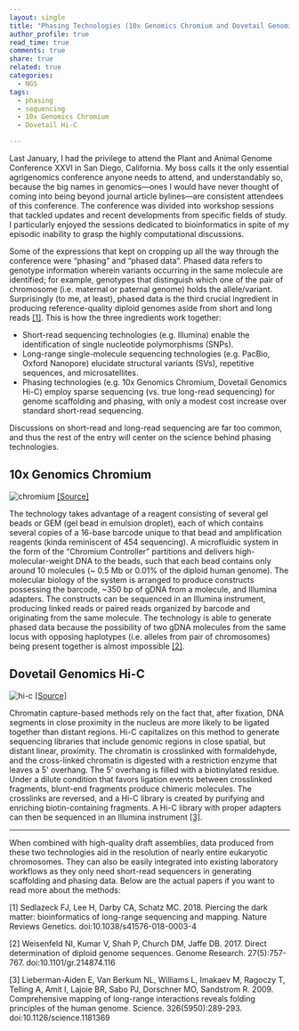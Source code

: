 ```yaml
---
layout: single
title: "Phasing Technologies (10x Genomics Chromium and Dovetail Genomics Hi-C)"
author_profile: true
read_time: true
comments: true
share: true
related: true
categories:
  - NGS
tags:
  - phasing
  - sequencing
  - 10x Genomics Chromium
  - Dovetail Hi-C

---
```


Last January, I had the privilege to attend the Plant and Animal Genome Conference XXVI in San Diego, California. My boss calls it the only essential agrigenomics conference anyone needs to attend, and understandably so, because the big names in genomics—ones I would have never thought of coming into being beyond journal article bylines—are consistent attendees of this conference. The conference was divided into workshop sessions that tackled updates and recent developments from specific fields of study. I particularly enjoyed the sessions dedicated to bioinformatics in spite of my episodic inability to grasp the highly computational discussions.

Some of the expressions that kept on cropping up all the way through the conference were “phasing” and “phased data”. Phased data refers to genotype information wherein variants occurring in the same molecule are identified; for example, genotypes that distinguish which one of the pair of chromosome (i.e. maternal or paternal genome) holds the allele/variant. Surprisingly (to me, at least), phased data is the third crucial ingredient in producing reference-quality diploid genomes aside from short and long reads <a href = "rdcu.be/J8Ib">[1]</a>. This is how the three ingredients work together:

<!-- readmore -->

* Short-read sequencing technologies (e.g. Illumina) enable the identification of single nucleotide polymorphisms (SNPs).
* Long-range single-molecule sequencing technologies (e.g. PacBio, Oxford Nanopore) elucidate structural variants (SVs), repetitive sequences, and microsatellites.
* Phasing technologies (e.g. 10x Genomics Chromium, Dovetail Genomics Hi-C) employ sparse sequencing (vs. true long-read sequencing) for genome scaffolding and phasing, with only a modest cost increase over standard short-read sequencing.

Discussions on short-read and long-read sequencing are far too common, and thus the rest of the entry will center on the science behind phasing technologies.

## 10x Genomics Chromium

![chromium](https://raw.githubusercontent.com/sarahpenir/sarahpenir.github.io/master/_posts/images/chromium2.png)
<a href="http://www.gqinnovationcenter.com/services/sequencing/chromium.aspx?l=e">[Source]</a>

The technology takes advantage of a reagent consisting of several gel beads or GEM (gel bead in emulsion droplet), each of which contains several copies of a 16-base barcode unique to that bead and amplification reagents (kinda reminiscent of 454 sequencing). A microfluidic system in the form of the “Chromium Controller” partitions and delivers high-molecular-weight DNA to the beads, such that each bead contains only around 10 molecules (~ 0.5 Mb or 0.01% of the diploid human genome). The molecular biology of the system is arranged to produce constructs possessing the barcode, ~350 bp of gDNA from a molecule, and Illumina adapters. The constructs can be sequenced in an Illumina instrument, producing linked reads or paired reads organized by barcode and originating from the same molecule. The technology is able to generate phased data because the possibility of two gDNA molecules from the same locus with opposing haplotypes (i.e. alleles from pair of chromosomes) being present together is almost impossible <a href="10.1101/gr.214874.116">[2]</a>.

## Dovetail Genomics Hi-C

![hi-c](https://raw.githubusercontent.com/sarahpenir/sarahpenir.github.io/master/_posts/images/hi-c.png)
<a href="https://dovetailgenomics.com/wp-content/uploads/2018/02/Hi-C-kit_productHighlight.pdf">[Source]</a>

Chromatin capture-based methods rely on the fact that, after fixation, DNA segments in close proximity in the nucleus are more likely to be ligated together than distant regions. Hi-C capitalizes on this method to generate sequencing libraries that include genomic regions in close spatial, but distant linear, proximity. The chromatin is crosslinked with formaldehyde, and the cross-linked chromatin is digested with a restriction enzyme that leaves a 5' overhang. The 5' overhang is filled with a biotinylated residue. Under a dilute condition that favors ligation events between crosslinked fragments, blunt-end fragments produce chimeric molecules. The crosslinks are reversed, and a Hi-C library is created by purifying and enriching biotin-containing fragments. A Hi-C library with proper adapters can then be sequenced in an Illumina instrument <a href = "10.1126/science.1181369">[3]</a>.

---

When combined with high-quality draft assemblies, data produced from these two technologies aid in the resolution of nearly entire eukaryotic chromosomes. They can also be easily integrated into existing laboratory workflows as they only need short-read sequencers in generating scaffolding and phasing data. Below are the actual papers if you want to read more about the methods:

[1] Sedlazeck FJ, Lee H, Darby CA, Schatz MC. 2018. Piercing the dark matter: bioinformatics of long-range sequencing and mapping. Nature Reviews Genetics. doi:10.1038/s41576-018-0003-4

[2] Weisenfeld NI, Kumar V, Shah P, Church DM, Jaffe DB. 2017. Direct determination of diploid genome sequences. Genome Research. 27(5):757-767. doi:10.1101/gr.214874.116

[3] Lieberman-Aiden E, Van Berkum NL, Williams L, Imakaev M, Ragoczy T, Telling A, Amit I, Lajoie BR, Sabo PJ, Dorschner MO, Sandstrom R. 2009. Comprehensive mapping of long-range interactions reveals folding principles of the human genome. Science. 326(5950):289-293. doi:10.1126/science.1181369

